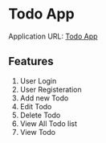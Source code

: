 # Todo App

Application URL: [Todo App](https://todo-app-ashy-phi.vercel.app)

## Features

1. User Login
2. User Registeration
3. Add new Todo
4. Edit Todo
5. Delete Todo
6. View All Todo list
7. View Todo
